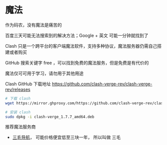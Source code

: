 # 魔法

作为码农，没有魔法是痛苦的

百度三天可能无法搜索到的解决方法；Google + 英文 可能一分钟就找到了

Clash 只是一个跨平台的客户端魔法软件，支持多种协议，魔法服务器仍需自己搭建或者购买

GitHub 搜索关键字 free ，可以找到免费的魔法服务，但是免费是有代价的

魔法仅可可用于学习，请勿用于其他用途

Clash GitHub 下载地址 https://github.com/clash-verge-rev/clash-verge-rev/releases

```bash
# 下载 clash
wget https://mirror.ghproxy.com/https://github.com/clash-verge-rev/clash-verge-rev/releases/download/v1.7.7/clash-verge_1.7.7_amd64.deb

# 安装 clash
sudo dpkg -i clash-verge_1.7.7_amd64.deb
```

推荐魔法服务商

- [三毛导航](https://三毛导航.com/)， 可能价格便宜低至三块一年， 所以叫做 三毛



